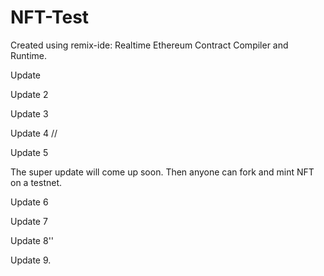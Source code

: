 # NFT-Test

Created using remix-ide: Realtime Ethereum Contract Compiler and Runtime.

Update 

Update 2

Update 3

Update 4 //

Update 5

The super update will come up soon. Then anyone can fork and mint NFT on a testnet. 

Update 6

Update 7

Update 8''

Update 9.
